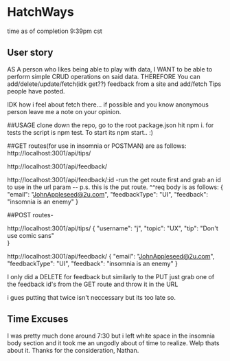 # HatchWays
time as of completion 9:39pm cst

## User story
AS A person who likes being able to play with data, I WANT to be able to perform simple CRUD operations on said data. THEREFORE You can add/delete/update/fetch(idk get??) feedback from a site and add/fetch Tips people have posted.

IDK how i feel about fetch there... if possible and you know anonymous person leave me a note on your opinion. 


##USAGE
clone down the repo, go to the root package.json hit npm i. 
for tests the script is npm test. To start its npm start.. :)

##GET routes(for use in insomnia or POSTMAN) are as follows:
http://localhost:3001/api/tips/ 

http://localhost:3001/api/feedback/

http://localhost:3001/api/feedback/:id -run the get route first and grab an id to use in the url param -- p.s. this is the put route.
^^req body is as follows:
{
  "email": "JohnAppleseed@2u.com",
  "feedbackType": "UI",
  "feedback": "insomnia is an enemy"
}


##POST routes-

http://localhost:3001/api/tips/ 
  {
        "username": "j",
        "topic": "UX",
        "tip": "Don't use comic sans"       
 }    
 
http://localhost:3001/api/feedback/ 
{
  "email": "JohnAppleseed@2u.com",
  "feedbackType": "UI",
  "feedback": "insomnia is an enemy"
}

I only did a DELETE for feedback but similarly to the PUT just grab one of the feedback id's from the GET route and throw it in the URL  

i gues putting that twice isn't neccessary but its too late so.


## Time Excuses 
I was pretty much done around 7:30 but i left  white space in the insomnia body section and it took me an ungodly about of time to realize. 
Welp thats about it. Thanks for the consideration,
Nathan.




